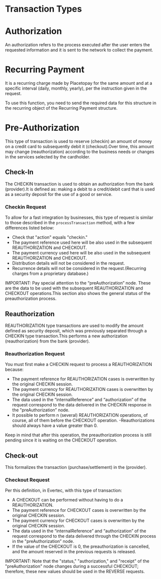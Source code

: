 # Transaction Types

# Authorization
An authorization refers to the process executed after the user enters the requested information and it is sent to the network to collect the payment.

# Recurring Payment
It is a recurring charge made by Placetopay for the same amount and at a specific interval (daily, monthly, yearly), per the instruction given in the request.

To use this function, you need to send the required data for this structure in the recurring object of the Recurring Payment structure.

# Pre-Authorization

This type of transaction is used to reserve (checkin) an amount of money on a credit card to subsequently debit it (checkout).Over time, this amount may change (reauthorization) according to the business needs or changes in the services selected by the cardholder. 

## Check-In
The CHECKIN transaction is used to obtain an authorization from the bank (provider).It is defined as: making a debit to a credit/debit card that is used as a security deposit for the use of a good or service.


### Checkin Request

To allow for a fast integration by businesses, this type of request is similar to those described in the `processTransaction` method, with a few differences listed below:

- Check that "action" equals "checkin."
- The payment reference used here will be also used in the subsequent REAUTHORIZATION and CHECKOUT.
- The payment currency used here will be also used in the subsequent REAUTHORIZATION and CHECKOUT.
- Distribution details will not be considered in the request.
- Recurrence details will not be considered in the request.(Recurring charges from a proprietary database.)


IMPORTANT: Pay special attention to the “preAuthorization” node. These are the data to be used with the subsequent REAUTHORIZATION and CHECKOUT operations.This section also shows the general status of the preauthorization process.

## Reauthorization

REAUTHORIZATION type transactions are used to modify the amount  defined as security deposit, which was previously separated through a CHECKIN type transaction.This performs a new authorization (reauthorization) from the bank (provider).

### Reauthorization Request

You must first make a CHECKIN request to process a REAUTHORIZATION because:

- The payment reference for REAUTHORIZATION cases is overwritten by the original CHECKIN session.
- The payment currency for REAUTHORIZATION cases is overwritten by the original CHECKIN session.
- The data used in the “internalReference” and “authorization” of the request correspond to the data delivered in the CHECKIN response in the "preAuthorization” node.
- It possible to perform n (several) REAUTHORIZATION operations, of course, all of them before the CHECKOUT operation.
-Reauthorizations should always have a value greater than 0.


Keep in mind that after this operation, the preauthorization process is still pending since it is waiting on the CHECKOUT operation.

## Check-out

This formalizes the transaction (purchase/settlement) in the (provider).


### Checkout Request

Per this definition, in Evertec, with this type of transaction:

- A CHECKOUT can be performed without having to do a REAUTHORIZATION.
- The payment reference for CHECKOUT cases is overwritten by the original CHECKIN session.
- The payment currency for CHECKOUT cases is overwritten by the original CHECKIN session.
- The data used in the “internalReference” and “authorization” of the request correspond to the data delivered through the CHECKIN process in the "preAuthorization” node.
- If the value of the CHECKOUT is 0, the preauthorization is cancelled, and the amount reserved in the previous requests is released.

IMPORTANT: Note that the "status," "authorization," and "receipt" of the "preAuthorization" node changes during a successful CHECKOUT; therefore, these new values should be used in the REVERSE requests.
